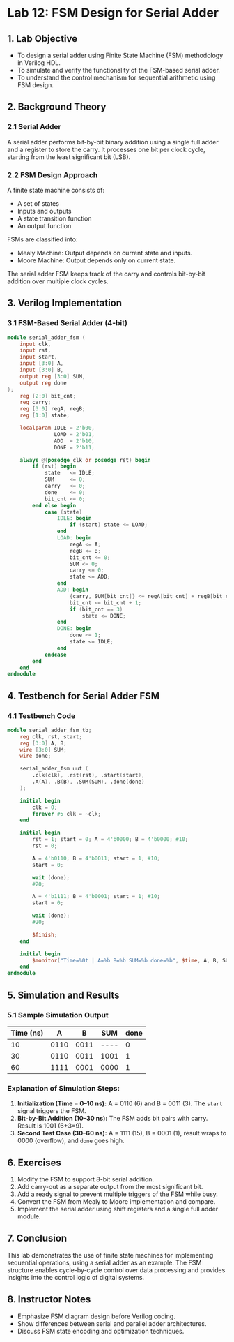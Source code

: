 
# Lab 12: FSM Design for Serial Adder

## 1. Lab Objective

- To design a serial adder using Finite State Machine (FSM) methodology in Verilog HDL.
- To simulate and verify the functionality of the FSM-based serial adder.
- To understand the control mechanism for sequential arithmetic using FSM design.

## 2. Background Theory

### 2.1 Serial Adder
A serial adder performs bit-by-bit binary addition using a single full adder and a register to store the carry. It processes one bit per clock cycle, starting from the least significant bit (LSB).

### 2.2 FSM Design Approach
A finite state machine consists of:

- A set of states
- Inputs and outputs
- A state transition function
- An output function

FSMs are classified into:

- Mealy Machine: Output depends on current state and inputs.
- Moore Machine: Output depends only on current state.

The serial adder FSM keeps track of the carry and controls bit-by-bit addition over multiple clock cycles.

## 3. Verilog Implementation

### 3.1 FSM-Based Serial Adder (4-bit)

```verilog
module serial_adder_fsm (
    input clk,
    input rst,
    input start,
    input [3:0] A,
    input [3:0] B,
    output reg [3:0] SUM,
    output reg done
);
    reg [2:0] bit_cnt;
    reg carry;
    reg [3:0] regA, regB;
    reg [1:0] state;

    localparam IDLE = 2'b00,
               LOAD = 2'b01,
               ADD  = 2'b10,
               DONE = 2'b11;

    always @(posedge clk or posedge rst) begin
        if (rst) begin
            state   <= IDLE;
            SUM     <= 0;
            carry   <= 0;
            done    <= 0;
            bit_cnt <= 0;
        end else begin
            case (state)
                IDLE: begin
                    if (start) state <= LOAD;
                end
                LOAD: begin
                    regA <= A;
                    regB <= B;
                    bit_cnt <= 0;
                    SUM <= 0;
                    carry <= 0;
                    state <= ADD;
                end
                ADD: begin
                    {carry, SUM[bit_cnt]} <= regA[bit_cnt] + regB[bit_cnt] + carry;
                    bit_cnt <= bit_cnt + 1;
                    if (bit_cnt == 3)
                        state <= DONE;
                end
                DONE: begin
                    done <= 1;
                    state <= IDLE;
                end
            endcase
        end
    end
endmodule
```

## 4. Testbench for Serial Adder FSM

### 4.1 Testbench Code

```verilog
module serial_adder_fsm_tb;
    reg clk, rst, start;
    reg [3:0] A, B;
    wire [3:0] SUM;
    wire done;

    serial_adder_fsm uut (
        .clk(clk), .rst(rst), .start(start),
        .A(A), .B(B), .SUM(SUM), .done(done)
    );

    initial begin
        clk = 0;
        forever #5 clk = ~clk;
    end

    initial begin
        rst = 1; start = 0; A = 4'b0000; B = 4'b0000; #10;
        rst = 0;

        A = 4'b0110; B = 4'b0011; start = 1; #10;
        start = 0;

        wait (done);
        #20;

        A = 4'b1111; B = 4'b0001; start = 1; #10;
        start = 0;

        wait (done);
        #20;

        $finish;
    end

    initial begin
        $monitor("Time=%0t | A=%b B=%b SUM=%b done=%b", $time, A, B, SUM, done);
    end
endmodule
```

## 5. Simulation and Results

### 5.1 Sample Simulation Output

| Time (ns) | A    | B    | SUM  | done |
|-----------|------|------|------|------|
| 10        | 0110 | 0011 | ---- | 0    |
| 30        | 0110 | 0011 | 1001 | 1    |
| 60        | 1111 | 0001 | 0000 | 1    |

### Explanation of Simulation Steps:

1. **Initialization (Time = 0–10 ns):** A = 0110 (6) and B = 0011 (3). The `start` signal triggers the FSM.
2. **Bit-by-Bit Addition (10–30 ns):** The FSM adds bit pairs with carry. Result is 1001 (6+3=9).
3. **Second Test Case (30–60 ns):** A = 1111 (15), B = 0001 (1), result wraps to 0000 (overflow), and `done` goes high.

## 6. Exercises

1. Modify the FSM to support 8-bit serial addition.
2. Add carry-out as a separate output from the most significant bit.
3. Add a ready signal to prevent multiple triggers of the FSM while busy.
4. Convert the FSM from Mealy to Moore implementation and compare.
5. Implement the serial adder using shift registers and a single full adder module.

## 7. Conclusion

This lab demonstrates the use of finite state machines for implementing sequential operations, using a serial adder as an example. The FSM structure enables cycle-by-cycle control over data processing and provides insights into the control logic of digital systems.

## 8. Instructor Notes

- Emphasize FSM diagram design before Verilog coding.
- Show differences between serial and parallel adder architectures.
- Discuss FSM state encoding and optimization techniques.

